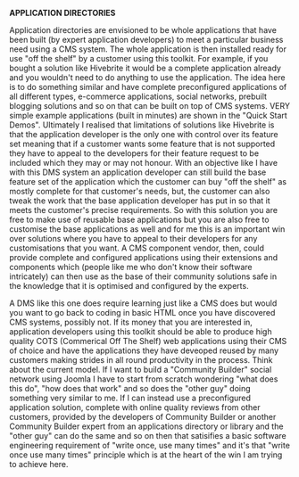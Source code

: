 **APPLICATION DIRECTORIES**

Application directories are envisioned to be whole applications that have been built (by expert application developers) to meet a particular business need using a CMS system. The whole application is then installed ready for use "off the shelf" by a customer using this toolkit. For example, if you bought a solution like Hivebrite it would be a complete application already and you wouldn't need to do anything to use the application. The idea here is to do something similar and have complete preconfigured applications of all different types, e-commerce applications, social networks, prebuilt blogging solutions and so on that can be built on top of CMS systems. VERY simple example applications (built in minutes) are shown in the "Quick Start Demos". Ultimately I realised that limitations of solutions like Hivebrite is that the application developer is the only one with control over its feature set meaning that if a customer wants some feature that is not supported they have to appeal to the developers for their feature request to be included which they may or may not honour. With an objective like I have with this DMS system an application developer can still build the base feature set of the application which the customer can buy "off the shelf" as mostly complete for that customer's needs, but, the customer can also tweak the work that the base application developer has put in so that it meets the customer's precise requirements. So with this solution you are free to make use of reusable base applications but you are also free to customise the base applications as well and for me this is an important win over solutions where you have to appeal to their developers for any customisations that you want. A CMS component vendor, then, could provide complete and configured applications using their extensions and components which (people like me who don't know their software intricately) can then use as the base of their community solutions safe in the knowledge that it is optimised and configured by the experts.

A DMS like this one does require learning just like a CMS does but would you want to go back to coding in basic HTML once you have discovered CMS systems, possibly not. If its money that you are interested in, application developers using this toolkit should be able to produce high quality COTS (Commerical Off The Shelf) web applications using their CMS of choice and have the applications they have deveoped reused by many customers making strides in all round productivity in the process. Think about the current model. If I want to build a "Community Builder" social network using Joomla I have to start from scratch wondering "what does this do", "how does that work" and so does the "other guy" doing something very similar to me. If I can instead use a preconfigured application solution, complete with online quality reviews from other customers, provided by the developers of Community Builder or another Community Builder expert from an applications directory or library and the "other guy" can do the same and so on then that satisifies a basic software engineering requirement of "write once, use many times" and it's that "write once use many times" principle which is at the heart of the win I am trying to achieve here.
